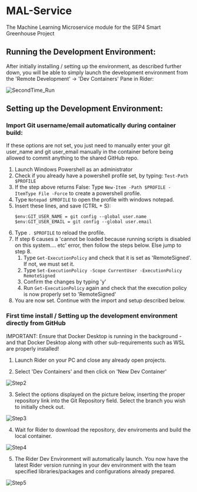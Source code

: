 # MAL-Service
The Machine Learning Microservice module for the SEP4 Smart Greenhouse Project

## Running the Development Environment:
After initially installing / setting up the environment, as described further down, you will be able to simply launch the development environment from the 'Remote Development' -> 'Dev Containers' Pane in Rider:

![SecondTime_Run](https://github.com/user-attachments/assets/25ab95de-2358-4e08-b0cd-c814dcc9a2bf)




## Setting up the Development Environment:

### Import Git username/email automatically during container build:
If these options are not set, you just need to manually enter your git user_name and git user_email manually in the container before being allowed to commit anything to the shared GitHub repo.

1. Launch Windows Powershell as an administrator
2. Check if you already have a powershell profile set, by typing: ```Test-Path $PROFILE```
3. If the step above returns False: Type ```New-Item -Path $PROFILE -ItemType File -Force``` to create a powershell profile.
4. Type ```Notepad $PROFILE``` to open the profile with windows notepad.
5. Insert these lines, and save (CTRL + S):
   ```
   $env:GIT_USER_NAME = git config --global user.name
   $env:GIT_USER_EMAIL = git config --global user.email
   ```
7. Type ```. $PROFILE``` to reload the profile.
8. If step 6 causes a 'cannot be loaded because running scripts is disabled on this system.... etc' error, then follow the steps below. Else jump to step 8.
    1. Type ```Get-ExecutionPolicy``` and check that it is set as 'RemoteSigned'. If not, we must set it.
    2. Type ```Set-ExecutionPolicy -Scope CurrentUser -ExecutionPolicy RemoteSigned```
    3. Confirm the changes by typing 'y'
    4. Run ```Get-ExecutionPolicy``` again and check that the execution policy is now properly set to 'RemoteSigned'
9. You are now set. Continue with the import and setup described below.



### First time install / Setting up the development environment directly from GitHub
IMPORTANT: Ensure that Docker Desktop is running in the background - and that Docker Desktop along with other sub-requirements such as WSL are properly installed!

1. Launch Rider on your PC and close any already open projects.


2. Select 'Dev Containers' and then click on 'New Dev Container'

![Step2](https://github.com/user-attachments/assets/7b18ef2e-e1df-4e8a-81dd-903f8dc138e1)



3. Select the options displayed on the picture below, inserting the proper repository link into the Git Repository field. Select the branch you wish to initially check out.

![Step3](https://github.com/user-attachments/assets/537aab6b-fada-4f88-8c73-2725df41b531)



4. Wait for Rider to download the repository, dev enviroments and build the local container.

![Step4](https://github.com/user-attachments/assets/d49deee8-43cf-4ea5-9876-8e985b96b69d)



5. The Rider Dev Environment will automatically launch. You now have the latest Rider version running in your dev environment with the team specified libraries/packages and configurations already prepared.

![Step5](https://github.com/user-attachments/assets/aa5e7c87-a582-4de8-85b5-b18faabe2417)

   
   
   
